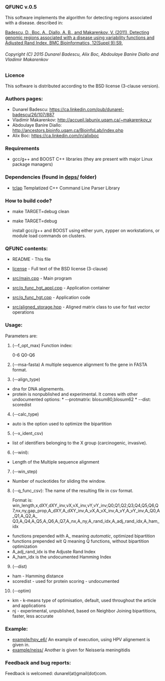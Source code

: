 ### QFUNC v.0.5


This software implements the algorithm for detecting regions associated with a disease. described in:

[Badescu, D., Boc. A., Diallo, A. B., and Makarenkov, V. (2011),
Detecting genomic regions associated with a disease using variability functions and Adjusted Rand Index, BMC Bioinformatics, 12(Suppl 9):S9.
](http://www.biomedcentral.com/1471-2105/12/S9/S9)

###### Copyright (C) 2015 Dunarel Badescu, Alix Boc, Abdoulaye Banire Diallo and Vladimir Makarenkov

### Licence 
   This software is distributed according to the BSD license (3-clause version).

### Authors pages:
  * Dunarel Badescu:         https://ca.linkedin.com/pub/dunarel-badescu/26/107/887
  * Vladimir Makarenkov:     http://accueil.labunix.uqam.ca/~makarenkov_v
  * Abdoulaye Banire Diallo: http://ancestors.bioinfo.uqam.ca/BioinfoLab/index.php
  * Alix Boc:                https://ca.linkedin.com/in/alixboc		
  
### Requirements
   * gcc/g++ and BOOST C++ libraries (they are present with major Linux package managers)

### Dependencies (found in [deps/](deps/) folder)

  * [tclap](http://tclap.sourceforge.net/)
    Templatized C++ Command Line Parser Library
    
### How to build code?
  * make TARGET=debug clean
  * make TARGET=debug 
  
    install gcc/g++ and BOOST using either yum, zypper on workstations, or module load commands on clusters.
 
### QFUNC contents:

  * README  - This file 
  * [license](license) - Full text of the BSD license (3-clause)
  
  * [src/main.cpp](src/main.cpp) - Main program
  * [src/q_func_hgt_appl.cpp](src/q_func_hgt_appl.cpp) - Application container
  * [src/q_func_hgt.cpp](src/q_func_hgt.cpp) - Application code
  * [src/aligned_storage.hpp](src/aligned_storage.hpp) - Aligned matrix class to use for fast vector operations
  
  
### Usage:
   
   Parameters are:
 
1. (--f_opt_max)
   Function index:

   0-6 Q0-Q6
   
2. (--msa-fasta)
   A multiple sequence alignment fo the gene in FASTA format. 
  
3. (--align_type)

  -  dna for DNA alignements.
  -  protein is nonpublished and experimental. It comes with other undocumented options:
    * --protmatrix: blosum80,blosum62
    * --dist: scoredist
   
4. (--calc_type)
   
  - auto is the option used to optimize the bipartition
   
5. (--x_ident_csv)
   
  -   list of identifiers belonging to the X group (carcinogenic, invasive).
   
6. (--winl):
  - Length of the Multiple sequence alignment
   
7. (--win_step)
  
  -    Number of nucleotides for sliding the window.

8. (--q_func_csv):
   The name of the resulting file in csv format. 
   
   Format is:
    win_length,x,dXY,dXY_inv,vX,vX_inv,vY,vY_inv,Q0,Q1,Q2,Q3,Q4,Q5,Q6,Q7,nx,ny,gap_prop,A_dXY,A_dXY_inv,A_vX,A_vX_inv,A_vY,A_vY_inv,A_Q0,A_Q1,A_Q2,A_\
Q3,A_Q4,A_Q5,A_Q6,A_Q7,A_nx,A_ny,A_rand_idx,A_adj_rand_idx,A_ham_idx

  - functions prepended with A_ meaning _automatic_, optimized bipartition
  - functions prepended wit Q meaning Q functions, without bipartition optimization
  - A_adj_rand_idx is the Adjuste Rand Index 
  - A_ham_idx is the undocumented Hamming Index
  
9. (--dist)
   
  -   ham - Hamming distance
  -   scoredist - used for protein scoring - undocumented 
   
10. (--optim)
  -   km -  k-means type of optimisation, default, used throughout the article and applications
  -   nj	- experimental, unpublished, based on Neighbor Joining bipartitions, faster, less accurate
    
### Example:

-   [example/hpv_e6/](example/hpv_e6/) An example of execution, using HPV alignement is given in.
-   [example/neiss/](example/neiss/) Another is given for Neisseria meningitidis

### Feedback and bug reports:
   Feedback is welcomed: dunarel(at)gmail(dot)com.

